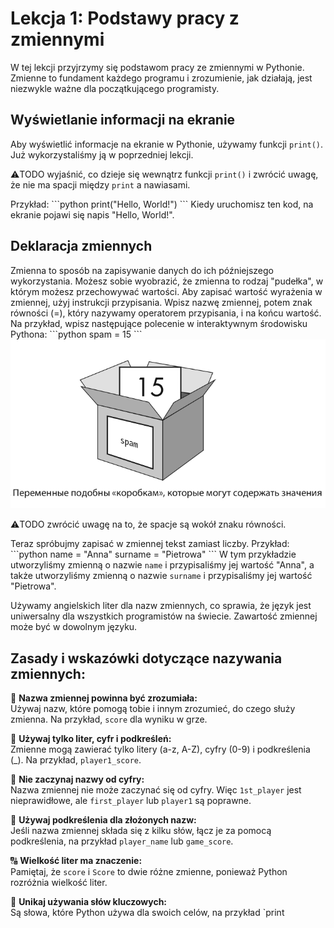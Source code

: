 # Lekcja 1: Podstawy pracy z zmiennymi

W tej lekcji przyjrzymy się podstawom pracy ze zmiennymi w Pythonie. Zmienne to fundament każdego programu i zrozumienie, jak działają, jest niezwykle ważne dla początkującego programisty.

## Wyświetlanie informacji na ekranie

Aby wyświetlić informacje na ekranie w Pythonie, używamy funkcji `print()`.
Już wykorzystaliśmy ją w poprzedniej lekcji.

:warning:TODO wyjaśnić, co dzieje się wewnątrz funkcji `print()` i zwrócić uwagę, że nie ma spacji między `print` a nawiasami.

Przykład:
\```python
print("Hello, World!")
\```
Kiedy uruchomisz ten kod, na ekranie pojawi się napis "Hello, World!".

## Deklaracja zmiennych

Zmienna to sposób na zapisywanie danych do ich późniejszego wykorzystania. 
Możesz sobie wyobrazić, że zmienna to rodzaj "pudełka", w którym możesz przechowywać wartości.
Aby zapisać wartość wyrażenia w zmiennej, użyj instrukcji przypisania. 
Wpisz nazwę zmiennej, potem znak równości (=), który nazywamy operatorem przypisania, i na końcu wartość. Na przykład, wpisz następujące polecenie w interaktywnym środowisku Pythona:
\```python
spam = 15
\```
![rys.1](images/u1_img1.png)

:warning:TODO zwrócić uwagę na to, że spacje są wokół znaku równości.

Teraz spróbujmy zapisać w zmiennej tekst zamiast liczby.
Przykład:
\```python
name = "Anna"
surname = "Pietrowa"
\```
W tym przykładzie utworzyliśmy zmienną o nazwie `name` i przypisaliśmy jej wartość "Anna",
a także utworzyliśmy zmienną o nazwie `surname` i przypisaliśmy jej wartość "Pietrowa".

Używamy angielskich liter dla nazw zmiennych, co sprawia, że język jest uniwersalny dla wszystkich programistów na świecie.
Zawartość zmiennej może być w dowolnym języku.

## Zasady i wskazówki dotyczące nazywania zmiennych:

📛 **Nazwa zmiennej powinna być zrozumiała:**  
Używaj nazw, które pomogą tobie i innym zrozumieć, do czego służy zmienna. Na przykład, `score` dla wyniku w grze.

🔡 **Używaj tylko liter, cyfr i podkreśleń:**  
Zmienne mogą zawierać tylko litery (a-z, A-Z), cyfry (0-9) i podkreślenia (_). Na przykład, `player1_score`.

🚫 **Nie zaczynaj nazwy od cyfry:**  
Nazwa zmiennej nie może zaczynać się od cyfry. Więc `1st_player` jest nieprawidłowe, ale `first_player` lub `player1` są poprawne.

🐫 **Używaj podkreślenia dla złożonych nazw:**  
Jeśli nazwa zmiennej składa się z kilku słów, łącz je za pomocą podkreślenia, na przykład `player_name` lub `game_score`.

🔠 **Wielkość liter ma znaczenie:**  
Pamiętaj, że `score` i `Score` to dwie różne zmienne, ponieważ Python rozróżnia wielkość liter.

🚷 **Unikaj używania słów kluczowych:**  
Są słowa, które Python używa dla swoich celów, na przykład `print
